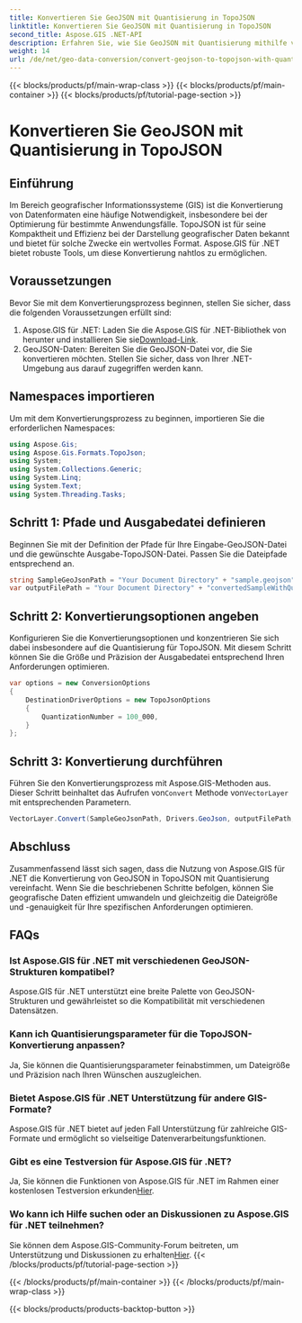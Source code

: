 ```yaml
---
title: Konvertieren Sie GeoJSON mit Quantisierung in TopoJSON
linktitle: Konvertieren Sie GeoJSON mit Quantisierung in TopoJSON
second_title: Aspose.GIS .NET-API
description: Erfahren Sie, wie Sie GeoJSON mit Quantisierung mithilfe von Aspose.GIS für .NET effizient in TopoJSON konvertieren und so die Dateigröße und -genauigkeit optimieren.
weight: 14
url: /de/net/geo-data-conversion/convert-geojson-to-topojson-with-quantization/
---
```


{{< blocks/products/pf/main-wrap-class >}}
{{< blocks/products/pf/main-container >}}
{{< blocks/products/pf/tutorial-page-section >}}

# Konvertieren Sie GeoJSON mit Quantisierung in TopoJSON

## Einführung
Im Bereich geografischer Informationssysteme (GIS) ist die Konvertierung von Datenformaten eine häufige Notwendigkeit, insbesondere bei der Optimierung für bestimmte Anwendungsfälle. TopoJSON ist für seine Kompaktheit und Effizienz bei der Darstellung geografischer Daten bekannt und bietet für solche Zwecke ein wertvolles Format. Aspose.GIS für .NET bietet robuste Tools, um diese Konvertierung nahtlos zu ermöglichen.
## Voraussetzungen
Bevor Sie mit dem Konvertierungsprozess beginnen, stellen Sie sicher, dass die folgenden Voraussetzungen erfüllt sind:
1.  Aspose.GIS für .NET: Laden Sie die Aspose.GIS für .NET-Bibliothek von herunter und installieren Sie sie[Download-Link](https://releases.aspose.com/gis/net/).
2. GeoJSON-Daten: Bereiten Sie die GeoJSON-Datei vor, die Sie konvertieren möchten. Stellen Sie sicher, dass von Ihrer .NET-Umgebung aus darauf zugegriffen werden kann.

## Namespaces importieren
Um mit dem Konvertierungsprozess zu beginnen, importieren Sie die erforderlichen Namespaces:
```csharp
using Aspose.Gis;
using Aspose.Gis.Formats.TopoJson;
using System;
using System.Collections.Generic;
using System.Linq;
using System.Text;
using System.Threading.Tasks;
```
## Schritt 1: Pfade und Ausgabedatei definieren
Beginnen Sie mit der Definition der Pfade für Ihre Eingabe-GeoJSON-Datei und die gewünschte Ausgabe-TopoJSON-Datei. Passen Sie die Dateipfade entsprechend an.
```csharp
string SampleGeoJsonPath = "Your Document Directory" + "sample.geojson";
var outputFilePath = "Your Document Directory" + "convertedSampleWithQuantization_out.topojson";
```
## Schritt 2: Konvertierungsoptionen angeben
Konfigurieren Sie die Konvertierungsoptionen und konzentrieren Sie sich dabei insbesondere auf die Quantisierung für TopoJSON. Mit diesem Schritt können Sie die Größe und Präzision der Ausgabedatei entsprechend Ihren Anforderungen optimieren.
```csharp
var options = new ConversionOptions
{
    DestinationDriverOptions = new TopoJsonOptions
    {
        QuantizationNumber = 100_000,
    }
};
```
## Schritt 3: Konvertierung durchführen
 Führen Sie den Konvertierungsprozess mit Aspose.GIS-Methoden aus. Dieser Schritt beinhaltet das Aufrufen von`Convert` Methode von`VectorLayer` mit entsprechenden Parametern.
```csharp
VectorLayer.Convert(SampleGeoJsonPath, Drivers.GeoJson, outputFilePath, Drivers.TopoJson, options);
```

## Abschluss
Zusammenfassend lässt sich sagen, dass die Nutzung von Aspose.GIS für .NET die Konvertierung von GeoJSON in TopoJSON mit Quantisierung vereinfacht. Wenn Sie die beschriebenen Schritte befolgen, können Sie geografische Daten effizient umwandeln und gleichzeitig die Dateigröße und -genauigkeit für Ihre spezifischen Anforderungen optimieren.
## FAQs
### Ist Aspose.GIS für .NET mit verschiedenen GeoJSON-Strukturen kompatibel?
Aspose.GIS für .NET unterstützt eine breite Palette von GeoJSON-Strukturen und gewährleistet so die Kompatibilität mit verschiedenen Datensätzen.
### Kann ich Quantisierungsparameter für die TopoJSON-Konvertierung anpassen?
Ja, Sie können die Quantisierungsparameter feinabstimmen, um Dateigröße und Präzision nach Ihren Wünschen auszugleichen.
### Bietet Aspose.GIS für .NET Unterstützung für andere GIS-Formate?
Aspose.GIS für .NET bietet auf jeden Fall Unterstützung für zahlreiche GIS-Formate und ermöglicht so vielseitige Datenverarbeitungsfunktionen.
### Gibt es eine Testversion für Aspose.GIS für .NET?
 Ja, Sie können die Funktionen von Aspose.GIS für .NET im Rahmen einer kostenlosen Testversion erkunden[Hier](https://releases.aspose.com/).
### Wo kann ich Hilfe suchen oder an Diskussionen zu Aspose.GIS für .NET teilnehmen?
 Sie können dem Aspose.GIS-Community-Forum beitreten, um Unterstützung und Diskussionen zu erhalten[Hier](https://forum.aspose.com/c/gis/33).
{{< /blocks/products/pf/tutorial-page-section >}}

{{< /blocks/products/pf/main-container >}}
{{< /blocks/products/pf/main-wrap-class >}}

{{< blocks/products/products-backtop-button >}}

